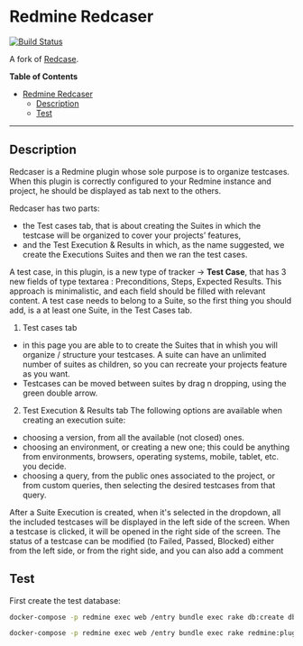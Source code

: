 # Redmine Redcaser

[![Build Status](https://travis-ci.org/marius-balteanu/redmine_redcaser.svg?branch=master)](https://travis-ci.org/marius-balteanu/redmine_redcaser)


A fork of [Redcase](https://bitbucket.org/bugzinga/redcase).

<!-- markdown-toc start - Don't edit this section. Run M-x markdown-toc-refresh-toc -->
**Table of Contents**

- [Redmine Redcaser](#redmine-redcaser)
    - [Description](#description)
    - [Test](#test)

<!-- markdown-toc end -->

***

## Description

Redcaser is a Redmine plugin whose sole purpose is to organize testcases. When this plugin is correctly configured to your Redmine instance and project, he should be displayed as tab next to the others.

Redcaser has two parts:
- the Test cases tab, that is about creating the Suites in which the testcase will be organized to cover your projects’ features, 
- and the Test Execution & Results in which, as the name suggested, we create the Executions Suites and then we ran the test cases.

A test case, in this plugin, is a new type of tracker -> **Test Case**, that has 3 new fields of type textarea : Preconditions, Steps, Expected Results. This approach is minimalistic, and each field should be filled with relevant content.
A test case needs to belong to a Suite, so the first thing you should add, is a at least one Suite, in the Test Cases tab.

1. Test cases tab
- in this page you are able to to create the Suites that in whish you will organize / structure your testcases. A suite can have an unlimited number of suites as children, so you can recreate your projects feature as you want.
 - Testcases can be moved between suites by drag n dropping, using the green double arrow.
 
2. Test Execution & Results tab
The following options are available when creating an execution suite: 
 - choosing a version, from all the available (not closed) ones.
 - choosing an environment, or creating a new one; this could be anything from environments, browsers, operating systems, mobile, tablet, etc. you decide.
 - choosing a query, from the public ones associated to the project,  or from custom queries, then selecting the desired testcases from that query.
 
After a Suite Execution is created, when it's selected in the dropdown, all the included testcases will be displayed in the left side of the screen. When a testcase is clicked, it will be opened in the right side of the screen.
The status of a testcase can be modified (to Failed, Passed, Blocked) either from the left side, or from the right side, and you can also add a comment

## Test

First create the test database:
```bash
docker-compose -p redmine exec web /entry bundle exec rake db:create db:migrate RAILS_ENV=test
```

```bash
docker-compose -p redmine exec web /entry bundle exec rake redmine:plugins:test NAME=redmine_redcaser
```
